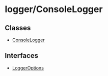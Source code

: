 # logger/ConsoleLogger

## Classes

- [ConsoleLogger](classes/ConsoleLogger.md)

## Interfaces

- [LoggerOptions](interfaces/LoggerOptions.md)
